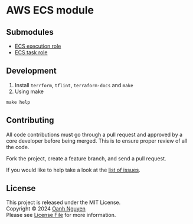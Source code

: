 # AWS ECS module

## Submodules

- [ECS execution role](modules/execution-role/README.md)
- [ECS task role]((modules/task-role/README.md))

## Development

1. Install `terrform`, `tflint`, `terraform-docs` and `make`
2. Using make

```
make help
```

## Contributing

All code contributions must go through a pull request and approved by a core developer before being merged. 
This is to ensure proper review of all the code.

Fork the project, create a feature branch, and send a pull request.

If you would like to help take a look at the [list of issues](https://github.com/tofu-modules/terraform-aws-ecs/issues).

## License

This project is released under the MIT License.   
Copyright © 2024 [Oanh Nguyen](https://github.com/oanhnn)   
Please see [License File](https://github.com/tofu-modules/terraform-aws-ecs/blob/main/LICENSE) for more information.
